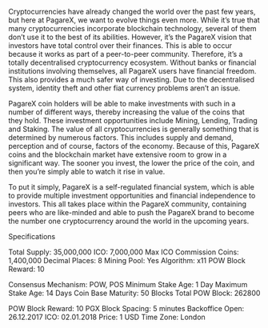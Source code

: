 Cryptocurrencies have already changed the world over the past few years, but here at PagareX, we want to evolve things even more. While it’s true that many cryptocurrencies incorporate blockchain technology, several of them don’t use it to the best of its abilities. However, it’s the PagareX vision that investors have total control over their finances. This is able to occur because it works as part of a peer-to-peer community. Therefore, it’s a totally decentralised cryptocurrency ecosystem. Without banks or financial institutions involving themselves, all PagareX users have financial freedom. This also provides a much safer way of investing. Due to the decentralised system, identity theft and other fiat currency problems aren’t an issue.

PagareX coin holders will be able to make investments with such in a number of different ways, thereby increasing the value of the coins that they hold. These investment opportunities include Mining, Lending, Trading and Staking. The value of all cryptocurrencies is generally something that is determined by numerous factors. This includes supply and demand, perception and of course, factors of the economy. Because of this, PagareX coins and the blockchain market have extensive room to grow in a significant way. The sooner you invest, the lower the price of the coin, and then you’re simply able to watch it rise in value.

To put it simply, PagareX is a self-regulated financial system, which is able to provide multiple investment opportunities and financial independence to investors. This all takes place within the PagareX community, containing peers who are like-minded and able to push the PagareX brand to become the number one cryptocurrency around the world in the upcoming years.


Specifications

Total Supply: 35,000,000
ICO: 7,000,000
Max ICO Commission Coins: 1,400,000
Decimal Places: 8
Mining Pool: Yes
Algorithm: x11
POW Block Reward: 10

Consensus Mechanism: POW, POS
Minimum Stake Age: 1 Day
Maximum Stake Age: 14 Days
Coin Base Maturity: 50 Blocks
Total POW Block: 262800

POW Block Reward: 10 PGX
Block Spacing: 5 minutes
Backoffice Open: 26.12.2017
ICO: 02.01.2018
Price: 1 USD
Time Zone: London
